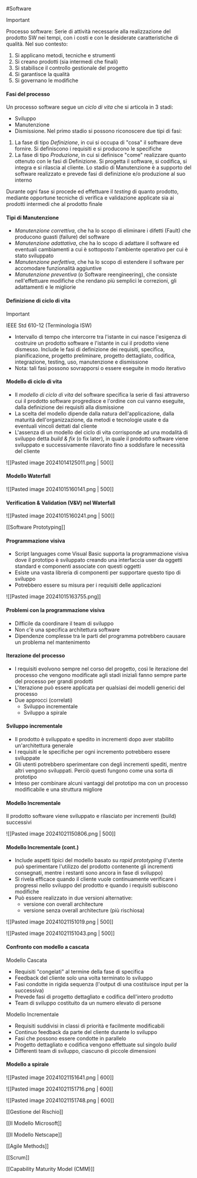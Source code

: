 #Software 

> [!important]
> Processo software: Serie di attività necessarie alla realizzazione del prodotto SW nei tempi, con i costi e con le desiderate caratteristiche di qualità. Nel suo contesto:
> 1. Si applicano metodi, tecniche e strumenti
> 2. Si creano prodotti (sia intermedi che finali)
> 3. Si stabilisce il controllo gestionale del progetto
> 4. Si garantisce la qualità 
> 5. Si governano le modifiche


#### Fasi del processo
Un processo software segue un *ciclo di vita* che si articola in 3 stadi:
- Sviluppo
- Manutenzione
- Dismissione. Nel primo stadio si possono riconoscere due tipi di fasi:

1) La fase di tipo *Definizione*, in cui si occupa di "cosa" il software deve fornire. Si definiscono i requisiti e si producono le specifiche
2) La fase di tipo *Produzione*, in cui si definisce "come" realizzare quanto ottenuto con le fasi di Definizione. Si progetta il software, si codifica, si integra e si rilascia al cliente. Lo stadio di Manutenzione è a supporto del software realizzato e prevede fasi di definizione e/o produzione al suo interno

Durante ogni fase si procede ed effettuare il *testing* di quanto prodotto, mediante opportune tecniche di verifica e validazione applicate sia ai prodotti intermedi che al prodotto finale

#### Tipi di Manutenzione
- *Manutenzione correttiva*, che ha lo scopo di eliminare i difetti (Fault) che producono guasti (failure) del software
- *Manutenzione adattativa*, che ha lo scopo di adattare il software ed eventuali cambiamenti a cui è sottoposto l'ambiente operativo per cui è stato sviluppato
- *Manutenzione perfettiva*, che ha lo scopo di estendere il software per accomodare funzionalità aggiuntive
- *Manutenzione preventiva* (o Software reengineering), che consiste nell'effettuare modifiche che rendano più semplici le correzioni, gli adattamenti e le migliorie

#### Definizione di ciclo di vita

> [!important]
> IEEE Std 610-12 (Terminologia ISW)
> - Intervallo di tempo che intercorre tra l'istante in cui nasce l'esigenza di costruire un prodotto software e l'istante in cui il prodotto viene dismesso. Include le fasi di definizione dei requisiti, specifica, pianificazione, progetto preliminare, progetto dettagliato, codifica, integrazione, testing, uso, manutenzione e dismissione
> - Nota: tali fasi possono sovrapporsi o essere eseguite in modo iterativo


#### Modello di ciclo di vita
- Il *modello di ciclo di vita* del software specifica la serie di fasi attraverso cui il prodotto software progredisce e l'ordine con cui vanno eseguite, dalla definizione dei requisiti alla dismissione
- La scelta del modello dipende dalla natura dell'applicazione, dalla maturità dell'organizzazione, da metodi e tecnologie usate e da eventuali vincoli dettati dal cliente
- L'assenza di un modello del ciclo di vita corrisponde ad una modalità di sviluppo detta *build & fix* (o fix later), in quale il prodotto software viene sviluppato e successivamente rilavorato fino a soddisfare le necessità del cliente

![[Pasted image 20241014125011.png | 500]]


#### Modello Waterfall

![[Pasted image 20241015160141.png | 500]]


#### Verification & Validation (V&V) nel Waterfall

![[Pasted image 20241015160241.png | 500]]



[[Software Prototyping]]


#### Programmazione visiva
- Script languages come Visual Basic supporta la programmazione visiva dove il prototipo è sviluppato creando una interfaccia user da oggetti standard e componenti associate con questi oggetti
- Esiste una vasta libreria di componenti per supportare questo tipo di sviluppo
- Potrebbero essere su misura per i requisiti delle applicazioni 


![[Pasted image 20241015163755.png]]


#### Problemi con la programmazione visiva
- Difficile da coordinare il team di sviluppo
- Non c'è una specifica architettura software
- Dipendenze complesse tra le parti del programma potrebbero causare un problema nel mantenimento 


#### Iterazione del processo
- I requisiti evolvono sempre nel corso del progetto, così le iterazione del processo che vengono modificate agli stadi iniziali fanno sempre parte del processo per grandi prodotti
- L'iterazione può essere applicata per qualsiasi dei modelli generici del processo
- Due approcci (correlati)
	- Sviluppo incrementale
	- Sviluppo a spirale


#### Sviluppo incrementale 
- Il prodotto è sviluppato e spedito in incrementi dopo aver stabilito un'architettura generale
- I requisiti e le specifiche per ogni incremento potrebbero essere sviluppate
- Gli utenti potrebbero sperimentare con degli incrementi spediti, mentre altri vengono sviluppati. Perciò questi fungono come una sorta di prototipo
- Inteso per combinare alcuni vantaggi del prototipo ma con un processo modificabile e una struttura migliore


#### Modello Incrementale
Il prodotto software viene sviluppato e rilasciato per incrementi (build) successivi

![[Pasted image 20241021150806.png | 500]]


#### Modello Incrementale (cont.)
- Include aspetti tipici del modello basato su *rapid prototyping* (l'utente può sperimentare l'utilizzo del prodotto contenente gli incrementi consegnati, mentre i restanti sono ancora in fase di sviluppo)
- Si rivela efficace quando il cliente vuole continuamente verificare i progressi nello sviluppo del prodotto e quando i requisiti subiscono modifiche
- Può essere realizzato in due versioni alternative:
	- versione con overall architecture
	- versione senza overall architecture (più rischiosa)


![[Pasted image 20241021151019.png | 500]]

![[Pasted image 20241021151043.png | 500]]


#### Confronto con modello a cascata
Modello Cascata
- Requisiti "congelati" al termine della fase di specifica
- Feedback del cliente solo una volta terminato lo sviluppo
- Fasi condotte in rigida sequenza (l'output di una costituisce input per la successiva)
- Prevede fasi di progetto dettagliato e codifica dell'intero prodotto
- Team di sviluppo costituito da un numero elevato di persone

Modello Incrementale
- Requisiti suddivisi in classi di priorità e facilmente modificabili
- Continuo feedback da parte del cliente durante lo sviluppo
- Fasi che possono essere condotte in parallelo
- Progetto dettagliato e codifica vengono effettuate sul singolo *build*
- Differenti team di sviluppo, ciascuno di piccole dimensioni


#### Modello a spirale

![[Pasted image 20241021151641.png | 600]]

![[Pasted image 20241021151716.png | 600]]

![[Pasted image 20241021151748.png | 600]]



[[Gestione del Rischio]]

[[Il Modello Microsoft]]

[[Il Modello Netscape]]

[[Agile Methods]]

[[Scrum]]

[[Capability Maturity Model (CMM)]]
